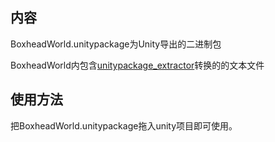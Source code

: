 ## 内容

BoxheadWorld.unitypackage为Unity导出的二进制包

BoxheadWorld内包含[unitypackage_extractor](https://github.com/Cobertos/unitypackage_extractor)转换的的文本文件

## 使用方法

把BoxheadWorld.unitypackage拖入unity项目即可使用。